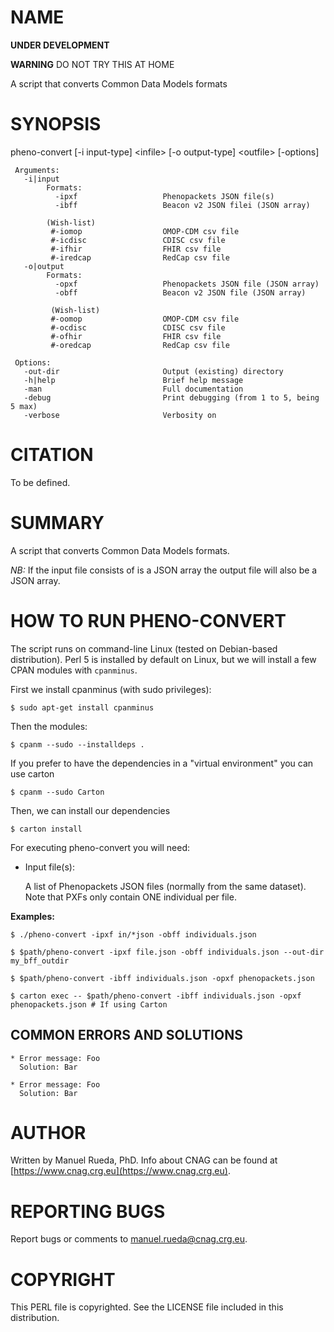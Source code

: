 # NAME

**UNDER DEVELOPMENT**

**WARNING** DO NOT TRY THIS AT HOME

A script that converts Common Data Models formats

# SYNOPSIS

pheno-convert \[-i input-type\] &lt;infile> \[-o output-type\] &lt;outfile> \[-options\]

     Arguments:                       
       -i|input
            Formats:  
              -ipxf                   Phenopackets JSON file(s)
              -ibff                   Beacon v2 JSON filei (JSON array)

            (Wish-list)
             #-iomop                  OMOP-CDM csv file
             #-icdisc                 CDISC csv file
             #-ifhir                  FHIR csv file
             #-iredcap                RedCap csv file
       -o|output
            Formats:  
              -opxf                   Phenopackets JSON file (JSON array)
              -obff                   Beacon v2 JSON file (JSON array)

             (Wish-list)
             #-oomop                  OMOP-CDM csv file
             #-ocdisc                 CDISC csv file
             #-ofhir                  FHIR csv file
             #-oredcap                RedCap csv file

     Options:
       -out-dir                       Output (existing) directory
       -h|help                        Brief help message
       -man                           Full documentation
       -debug                         Print debugging (from 1 to 5, being 5 max)
       -verbose                       Verbosity on
     

# CITATION

To be defined.

# SUMMARY

A script that converts Common Data Models formats.

_NB:_ If the input file consists of is a JSON array the output file will also be a JSON array.

# HOW TO RUN PHENO-CONVERT

The script runs on command-line Linux (tested on Debian-based distribution). Perl 5 is installed by default on Linux, 
but we will install a few CPAN modules with `cpanminus`.

First we install cpanminus (with sudo privileges):

    $ sudo apt-get install cpanminus

Then the modules:

    $ cpanm --sudo --installdeps .

If you prefer to have the dependencies in a "virtual environment" you can use carton

    $ cpanm --sudo Carton

Then, we can install our dependencies

    $ carton install

For executing pheno-convert you will need:

- Input file(s):

    A list of Phenopackets JSON files (normally from the same dataset). Note that PXFs only contain ONE individual per file.

**Examples:**

    $ ./pheno-convert -ipxf in/*json -obff individuals.json

    $ $path/pheno-convert -ipxf file.json -obff individuals.json --out-dir my_bff_outdir

    $ $path/pheno-convert -ibff individuals.json -opxf phenopackets.json

    $ carton exec -- $path/pheno-convert -ibff individuals.json -opxf phenopackets.json # If using Carton

## COMMON ERRORS AND SOLUTIONS

    * Error message: Foo
      Solution: Bar

    * Error message: Foo
      Solution: Bar

# AUTHOR 

Written by Manuel Rueda, PhD. Info about CNAG can be found at [https://www.cnag.crg.eu](https://www.cnag.crg.eu).

# REPORTING BUGS

Report bugs or comments to <manuel.rueda@cnag.crg.eu>.

# COPYRIGHT

This PERL file is copyrighted. See the LICENSE file included in this distribution.
